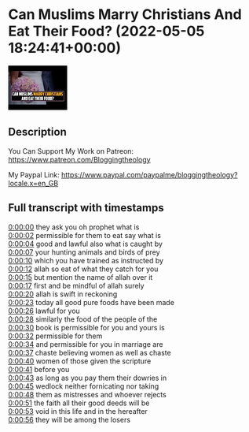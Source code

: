 # Can Muslims Marry Christians And Eat Their Food? (2022-05-05 18:24:41+00:00)

![alt Can Muslims Marry Christians And Eat Their Food?](4NedOrIattw.jpg "Can Muslims Marry Christians And Eat Their Food?")

## Description

You Can Support My Work on Patreon:
https://www.patreon.com/Bloggingtheology

My Paypal Link: 
https://www.paypal.com/paypalme/bloggingtheology?locale.x=en_GB



## Full transcript with timestamps

[0:00:00](https://youtu.be/4NedOrIattw?t=0) they ask you oh prophet what is  
[0:00:02](https://youtu.be/4NedOrIattw?t=2) permissible for them to eat say what is  
[0:00:04](https://youtu.be/4NedOrIattw?t=4) good and lawful also what is caught by  
[0:00:07](https://youtu.be/4NedOrIattw?t=7) your hunting animals and birds of prey  
[0:00:10](https://youtu.be/4NedOrIattw?t=10) which you have trained as instructed by  
[0:00:12](https://youtu.be/4NedOrIattw?t=12) allah so eat of what they catch for you  
[0:00:15](https://youtu.be/4NedOrIattw?t=15) but mention the name of allah over it  
[0:00:17](https://youtu.be/4NedOrIattw?t=17) first and be mindful of allah surely  
[0:00:20](https://youtu.be/4NedOrIattw?t=20) allah is swift in reckoning  
[0:00:23](https://youtu.be/4NedOrIattw?t=23) today all good pure foods have been made  
[0:00:26](https://youtu.be/4NedOrIattw?t=26) lawful for you  
[0:00:28](https://youtu.be/4NedOrIattw?t=28) similarly the food of the people of the  
[0:00:30](https://youtu.be/4NedOrIattw?t=30) book is permissible for you and yours is  
[0:00:32](https://youtu.be/4NedOrIattw?t=32) permissible for them  
[0:00:34](https://youtu.be/4NedOrIattw?t=34) and permissible for you in marriage are  
[0:00:37](https://youtu.be/4NedOrIattw?t=37) chaste believing women as well as chaste  
[0:00:40](https://youtu.be/4NedOrIattw?t=40) women of those given the scripture  
[0:00:41](https://youtu.be/4NedOrIattw?t=41) before you  
[0:00:43](https://youtu.be/4NedOrIattw?t=43) as long as you pay them their dowries in  
[0:00:45](https://youtu.be/4NedOrIattw?t=45) wedlock neither fornicating nor taking  
[0:00:48](https://youtu.be/4NedOrIattw?t=48) them as mistresses and whoever rejects  
[0:00:51](https://youtu.be/4NedOrIattw?t=51) the faith all their good deeds will be  
[0:00:53](https://youtu.be/4NedOrIattw?t=53) void in this life and in the hereafter  
[0:00:56](https://youtu.be/4NedOrIattw?t=56) they will be among the losers  
